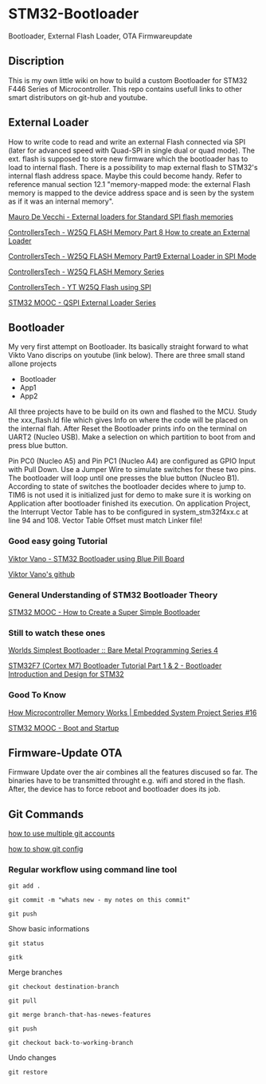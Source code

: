 # STM32-Bootloader
Bootloader, External Flash Loader, OTA Firmwareupdate
## Discription
This is my own little wiki on how to build a custom Bootloader for STM32 F446 Series of Microcontroller. This repo contains usefull links to other smart distributors on git-hub and youtube.

## External Loader
How to write code to read and write an external Flash connected via SPI (later for advanced speed with Quad-SPI in single dual or quad mode). The ext. flash is supposed to store new firmware which the bootloader has to load to internal flash. There is a possibility to map external flash to STM32's internal flash address space. Maybe this could become handy. Refer to reference manual section 12.1 "memory-mapped mode: the external Flash memory is mapped to the device address space and is seen by the system as if it was an internal memory".

[Mauro De Vecchi - External loaders for Standard SPI flash memories](https://www.youtube.com/watch?v=KlG2doCkREM)

[ControllersTech - W25Q FLASH Memory Part 8 How to create an External Loader](https://www.youtube.com/watch?v=WJIzwxiXmOM)

[ControllersTech - W25Q FLASH Memory Part9 External Loader in SPI Mode](https://www.youtube.com/watch?v=Gil_LbT5UVw)

[ControllersTech - W25Q FLASH Memory Series](https://controllerstech.com/w25q-flash-series/)

[ControllersTech - YT W25Q Flash using SPI](https://www.youtube.com/playlist?list=PLfIJKC1ud8gjUw1ExWVbeLsozbdOOigQx)

[STM32 MOOC - QSPI External Loader Series](https://www.st.com/content/st_com/en/support/learning/stm32-education/stm32-moocs/external_QSPI_loader.html)


## Bootloader
My very first attempt on Bootloader. Its basically straight forward to what Vikto Vano discrips on youtube (link below). There are three small stand allone projects

- Bootloader
- App1
- App2

All three projects have to be build on its own and flashed to the MCU. Study the xxx_flash.ld file which gives Info on where the code will be placed on the internal flah. After Reset the Bootloader prints info on the terminal on UART2 (Nucleo USB). Make a selection on which partition to boot from and press blue button.

Pin PC0 (Nucleo A5) and Pin PC1 (Nucleo A4) are configured as GPIO Input with Pull Down. Use a Jumper Wire to simulate switches for these two pins. The bootloader will loop until one presses the blue button (Nucleo B1). According to state of switches the bootloader decides where to jump to. TIM6 is not used it is initialized just for demo to make sure it is working on Application after bootloader finished its execution. On application Project, the Interrupt Vector Table has to be configured in system_stm32f4xx.c at line 94 and 108. Vector Table Offset must match Linker file!

### Good easy going Tutorial
[Viktor Vano - STM32 Bootloader using Blue Pill Board](https://www.youtube.com/watch?v=S0s69xNE1dE)

[Viktor Vano's github](https://github.com/viktorvano/STM32-Bootloader)

### General Understanding of STM32 Bootloader Theory
[STM32 MOOC - How to Create a Super Simple Bootloader](https://www.youtube.com/watch?v=OkUQ3iMmiYQ&list=PLnMKNibPkDnH_8HFGBt0-Awf3Gvj4O2O4&index=74)

### Still to watch these ones
[Worlds Simplest Bootloader :: Bare Metal Programming Series 4](https://www.youtube.com/watch?v=cfNJ85cX-ms)

[STM32F7 (Cortex M7) Bootloader Tutorial Part 1 & 2 - Bootloader Introduction and Design for STM32](https://www.youtube.com/watch?v=jzo7z2gNBgg)

### Good To Know
[How Microcontroller Memory Works | Embedded System Project Series #16](https://www.youtube.com/watch?v=hyIEUCIVhQQ)

[STM32 MOOC - Boot and Startup](https://www.st.com/content/st_com/en/support/learning/stm32-education/stm32-moocs/STM32_boot_startup_MOOC.html)

## Firmware-Update OTA
Firmware Update over the air combines all the features discused so far. The binaries have to be transmitted throught e.g. wifi and stored in the flash. After, the device has to force reboot and bootloader does its job.

## Git Commands
[how to use multiple git accounts](https://www.howtogeek.com/devops/how-to-manage-multiple-git-accounts-on-one-system/)

[how to show git config](https://stackoverflow.com/questions/12254076/how-do-i-show-my-global-git-configuration)

### Regular workflow using command line tool

`git add .`

`git commit -m "whats new - my notes on this commit"`

`git push`

Show basic informations

`git status`

`gitk`

Merge branches

`git checkout destination-branch`

`git pull`

`git merge branch-that-has-newes-features`

`git push`

`git checkout back-to-working-branch`

Undo changes

`git restore`
